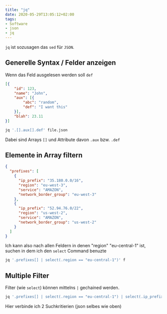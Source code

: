 ```yaml
---
title: "jq"
date: 2020-05-29T13:05:12+02:00
tags:
- Software
- json
- jq
---
```


`jq` ist sozusagen das `sed` für `JSON`.

<!--more-->

## Generelle Syntax / Felder anzeigen

Wenn das Feld ausgelesen werden soll `def`

```json
[{
    "id": 123,
    "name": "John",
    "aux": [{
        "abc": "random",
        "def": "I want this"
    }],
    "blah": 23.11
}]
```

```bash
jq '.[].aux[].def' file.json
```

Dabei sind Arrays `[]` und Attribute davon `.aux` bzw. `.def`

## Elemente in Array filtern

```json
{
  "prefixes": [
    {
      "ip_prefix": "35.180.0.0/16",
      "region": "eu-west-3",
      "service": "AMAZON",
      "network_border_group": "eu-west-3"
    },
    {
      "ip_prefix": "52.94.76.0/22",
      "region": "us-west-2",
      "service": "AMAZON",
      "network_border_group": "us-west-2"
    }
  ]
}
```

Ich kann also nach allen Feldern in denen "region" "eu-central-1" ist, suchen
in dem ich den `select` Command benuzte

```bash
jq '.prefixes[] | select(.region == "eu-central-1")' f
```

## Multiple Filter

Filter (wie `select`) können mittelns `|` gechained werden.

```bash
jq '.prefixes[] | select(.region == "eu-central-1") | select(.ip_prefix | startswith("3."))' f`
```

Hier verbinde ich 2 Suchkritierien (json selbes wie oben)
